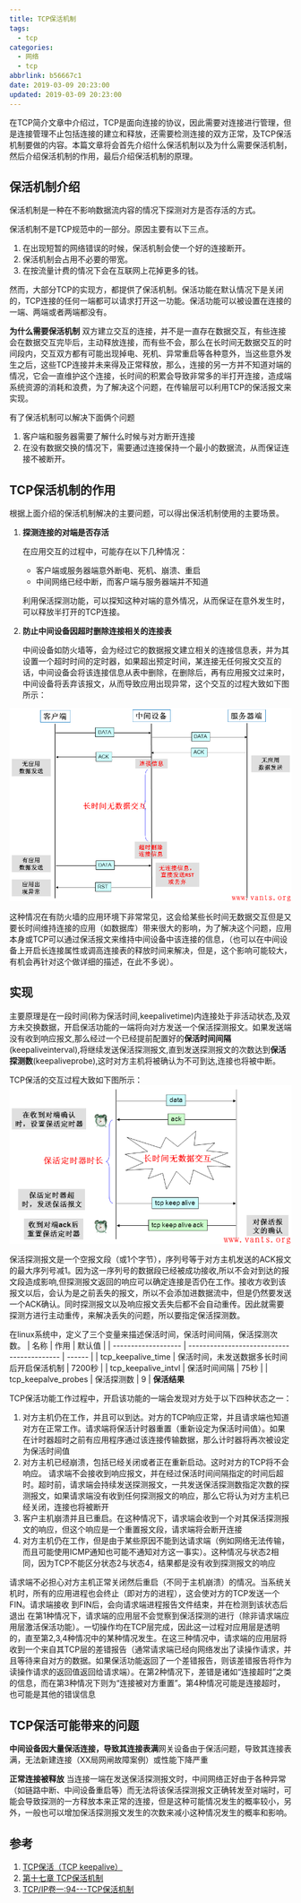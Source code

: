 ```yaml
---
title: TCP保活机制
tags:
  - tcp
categories:
  - 网络
  - tcp
abbrlink: b56667c1
date: 2019-03-09 20:23:00
updated: 2019-03-09 20:23:00
---
```


在TCP简介文章中介绍过，TCP是面向连接的协议，因此需要对连接进行管理，但是连接管理不止包括连接的建立和释放，还需要检测连接的双方正常，及TCP保活机制要做的内容。本篇文章将会首先介绍什么保活机制以及为什么需要保活机制，然后介绍保活机制的作用，最后介绍保活机制的原理。

## 保活机制介绍

保活机制是一种在不影响数据流内容的情况下探测对方是否存活的方式。

保活机制不是TCP规范中的一部分。原因主要有以下三点。

1. 在出现短暂的网络错误的时候，保活机制会使一个好的连接断开。
2. 保活机制会占用不必要的带宽。
3. 在按流量计费的情况下会在互联网上花掉更多的钱。

然而，大部分TCP的实现方，都提供了保活机制。保活功能在默认情况下是关闭的，TCP连接的任何一端都可以请求打开这一功能。保活功能可以被设置在连接的一端、两端或者两端都没有。
<!-- more -->

**为什么需要保活机制**
双方建立交互的连接，并不是一直存在数据交互，有些连接会在数据交互完毕后，主动释放连接，而有些不会，那么在长时间无数据交互的时间段内，交互双方都有可能出现掉电、死机、异常重启等各种意外，当这些意外发生之后，这些TCP连接并未来得及正常释放，那么，连接的另一方并不知道对端的情况，它会一直维护这个连接，长时间的积累会导致非常多的半打开连接，造成端系统资源的消耗和浪费，为了解决这个问题，在传输层可以利用TCP的保活报文来实现。

有了保活机制可以解决下面俩个问题

1. 客户端和服务器需要了解什么时候与对方断开连接
2. 在没有数据交换的情况下，需要通过连接保持一个最小的数据流，从而保证连接不被断开。

## TCP保活机制的作用

根据上面介绍的保活机制解决的主要问题，可以得出保活机制使用的主要场景。

1. **探测连接的对端是否存活**

   在应用交互的过程中，可能存在以下几种情况：

   * 客户端或服务器端意外断电、死机、崩溃、重启
   * 中间网络已经中断，而客户端与服务器端并不知道

   利用保活探测功能，可以探知这种对端的意外情况，从而保证在意外发生时，可以释放半打开的TCP连接。

2. **防止中间设备因超时删除连接相关的连接表**

   中间设备如防火墙等，会为经过它的数据报文建立相关的连接信息表，并为其设置一个超时时间的定时器，如果超出预定时间，某连接无任何报文交互的话，中间设备会将该连接信息从表中删除，在删除后，再有应用报文过来时，中间设备将丢弃该报文，从而导致应用出现异常，这个交互的过程大致如下图所示：

  ![中间](https://raw.githubusercontent.com/fengxiu/img/master/pasted-207.png)

   这种情况在有防火墙的应用环境下非常常见，这会给某些长时间无数据交互但是又要长时间维持连接的应用（如数据库）带来很大的影响，为了解决这个问题，应用本身或TCP可以通过保活报文来维持中间设备中该连接的信息，（也可以在中间设备上开启长连接属性或调高连接表的释放时间来解决，但是，这个影响可能较大，有机会再针对这个做详细的描述，在此不多说）。

## 实现

主要原理是在一段时间(称为保活时间,keepalivetime)内连接处于非活动状态,及双方未交换数据，开启保活功能的一端将向对方发送一个保活探测报文。如果发送端没有收到响应报文,那么经过一个已经提前配置好的**保活时间间隔**(keepaliveinterval),将继续发送保活探测报文,直到发送探测报文的次数达到**保活探测数**(keepaliveprobe),这时对方主机将被确认为不可到达,连接也将被中断。

TCP保活的交互过程大致如下图所示：
![交互](https://raw.githubusercontent.com/fengxiu/img/master/pasted-208.png)

保活探测报文是一个空报文段（或1个字节），序列号等于对方主机发送的ACK报文的最大序列号减1。因为这一序列号的数据段已经被成功接收,所以不会对到达的报文段造成影响,但探测报文返回的响应可以确定连接是否仍在工作。接收方收到该报文以后，会认为是之前丢失的报文，所以不会添加进数据流中，但是仍然要发送一个ACK确认。同时探测报文以及响应报文丢失后都不会自动重传。因此就需要探测方进行主动重传，来解决丢失的问题，所以要指定保活探测数。

在linux系统中，定义了三个变量来描述保活时间，保活时间间隔，保活探测次数。
| 名称                | 作用                                       | 默认值 |
| ------------------- | ------------------------------------------ | ------ |
| tcp_keepalive_time  | 保活时间，未发送数据多长时间后开启保活机制 | 7200秒 |
| tcp_keepalive_intvl | 保活时间间隔                               | 75秒   |
| tcp_keepalve_probes | 保活探测数                                 | 9      |
**保活结果**

TCP保活功能工作过程中，开启该功能的一端会发现对方处于以下四种状态之一：

1. 对方主机仍在工作，并且可以到达。对方的TCP响应正常，并且请求端也知道对方在正常工作。请求端将保活计时器重置（重新设定为保活时间值）。如果在计时器超时之前有应用程序通过该连接传输数据，那么计时器将再次被设定为保活时间值
2. 对方主机已经崩溃，包括已经关闭或者正在重新启动。这时对方的TCP将不会响应。 请求端不会接收到响应报文，并在经过保活时间间隔指定的时间后超时。超时前，请求端会持续发送探测报文，一共发送保活探测数指定次数的探测报文，如果请求端没有收到任何探测报文的响应，那么它将认为对方主机已经关闭，连接也将被断开
3. 客户主机崩溃并且已重启。在这种情况下，请求端会收到一个对其保活探测报文的响应，但这个响应是一个重置报文段，请求端将会断开连接
4. 对方主机仍在工作，但是由于某些原因不能到达请求端（例如网络无法传输，而且可能使用ICMP通知也可能不通知对方这一事实）。这种情况与状态2相同，因为TCP不能区分状态2与状态4，结果都是没有收到探测报文的响应

请求端不必担心对方主机正常关闭然后重启（不同于主机崩溃）的情况。当系统关机时，所有的应用进程也会终止（即对方的进程），这会使对方的TCP发送一个FIN。请求端接收 到FIN后，会向请求端进程报告文件结束，并在检测到该状态后退出
在第1种情况下，请求端的应用层不会觉察到保活探测的进行（除非请求端应用层激活保活功能）。一切操作均在TCP层完成，因此这一过程对应用层是透明的，直至第2,3,4种情况中的某种情况发生。在这三种情况中，请求端的应用层将收到一个来自其TCP层的差错报告（通常请求端已经向网络发出了读操作请求，并且等待来自对方的数据。如果保活功能返回了一个差错报告，则该差错报告将作为读操作请求的返回值返回给请求端）。在第2种情况下，差错是诸如“连接超时”之类的信息，而在第3种情况下则为“连接被对方重置”。第4种情况可能是连接超时，也可能是其他的错误信息

## TCP保活可能带来的问题

**中间设备因大量保活连接，导致其连接表满**
​网关设备由于保活问题，导致其连接表满，无法新建连接（XX局网闸故障案例）或性能下降严重

**正常连接被释放**
当连接一端在发送保活探测报文时，中间网络正好由于各种异常（如链路中断、中间设备重启等）而无法将该保活探测报文正确转发至对端时，可能会导致探测的一方释放本来正常的连接，但是这种可能情况发生的概率较小，另外，一般也可以增加保活探测报文发生的次数来减小这种情况发生的概率和影响。

## 参考

1. [TCP保活（TCP keepalive）](http://www.vants.org/?post=162)
2. [第十七章 TCP保活机制](https://www.jianshu.com/p/31222c1fbe56)
3. [TCP/IP卷一:94---TCP保活机制](https://blog.51cto.com/u_15346415/3674622)